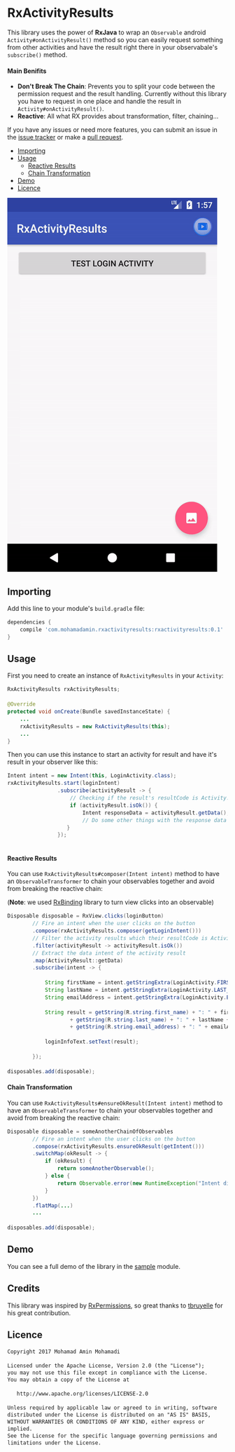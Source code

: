 # RxActivityResults
This library uses the power of **RxJava** to wrap an `Observable` android `Activity#onActivityResult()` method 
so you can easily request something from other activities and have the result right there in your 
observabale's `subscribe()` method.

#### Main Benifits

- **Don't Break The Chain**: Prevents you to split your code between the permission request and the result handling. Currently without this library you have to request in one place and handle the result in `Activity#onActivityResult()`.
- **Reactive**: All what RX provides about transformation, filter, chaining...

If you have any issues or need more features, you can submit an issue in the 
[issue tracker](https://github.com/mohamad-amin/RxActivityResults/issues) or make a 
[pull request](https://github.com/mohamad-amin/RxActivityResults/pulls).

  * [Importing](#importing)
  * [Usage](#usage)
      * [Reactive Results](#reactive-results)
      * [Chain Transformation](#chain-transformation)
  * [Demo](#demo)
  * [Licence](#licence)
  
  
![Demo](https://github.com/mohamad-amin/RxActivityResults/blob/master/art/demo.gif)

## Importing
Add this line to your module's `build.gradle` file:
```groovy
dependencies {
    compile 'com.mohamadamin.rxactivityresults:rxactivityresults:0.1'
}
```

## Usage
First you need to create an instance of `RxActivityResults` in your `Activity`:
```java
RxActivityResults rxActivityResults;

@Override
protected void onCreate(Bundle savedInstanceState) {
    ...
    rxActivityResults = new RxActivityResults(this);
    ...
}
```
Then you can use this instance to start an activity for result and have it's result in your observer like this:
```java
Intent intent = new Intent(this, LoginActivity.class);
rxActivityResults.start(loginIntent)
                .subscribe(activityResult -> {
                    // Checking if the result's resultCode is Activity.RESULT_OK
                    if (activityResult.isOk()) {
                        Intent responseData = activityResult.getData();
                        // Do some other things with the response data
                   }
                });
      
```
#### Reactive Results
You can use `RxActivityResults#composer(Intent intent)` method to have an `ObservableTransformer` to chain your observables together and avoid from breaking the reactive chain:

(**Note**: we used [RxBinding](https://github.com/JakeWharton/RxBinding) library to turn view clicks into an observable)
```java
Disposable disposable = RxView.clicks(loginButton)
        // Fire an intent when the user clicks on the button
        .compose(rxActivityResults.composer(getLoginIntent()))
        // Filter the activity results which their resultCode is Activity.RESULT_OK
        .filter(activityResult -> activityResult.isOk())
        // Extract the data intent of the activity result
        .map(ActivityResult::getData)
        .subscribe(intent -> {

            String firstName = intent.getStringExtra(LoginActivity.FIRST_NAME);
            String lastName = intent.getStringExtra(LoginActivity.LAST_NAME);
            String emailAddress = intent.getStringExtra(LoginActivity.EMAIL_ADDRESS);

            String result = getString(R.string.first_name) + ": " + firstName + "\n"
                    + getString(R.string.last_name) + ": " + lastName + "\n"
                    + getString(R.string.email_address) + ": " + emailAddress + "\n";

            loginInfoText.setText(result);

        });

disposables.add(disposable);
```
#### Chain Transformation
You can use `RxActivityResults#ensureOkResult(Intent intent)` method to have an `ObservableTransformer` to chain your observables together and avoid from breaking the reactive chain:
```java
Disposable disposable = someAnotherChainOfObservables
        // Fire an intent when the user clicks on the button
        .compose(rxActivityResults.ensureOkResult(getIntent()))
        .switchMap(okResult -> {
            if (okResult) {
                return someAnotherObservable();
            } else {
                return Observable.error(new RuntimeException("Intent didn't return RESULT_OK"));
            }
        })
        .flatMap(...)
        ...

disposables.add(disposable);
```
## Demo
You can see a full demo of the library in the [sample](https://github.com/mohamad-amin/RxActivityResults/tree/master/sample) module.

## Credits
This library was inspired by [RxPermissions](https://github.com/tbruyelle/RxPermissions), so great thanks to [tbruyelle](https://github.com/tbruyelle) for his great contribution.

## Licence
```
Copyright 2017 Mohamad Amin Mohamadi

Licensed under the Apache License, Version 2.0 (the "License");
you may not use this file except in compliance with the License.
You may obtain a copy of the License at

   http://www.apache.org/licenses/LICENSE-2.0

Unless required by applicable law or agreed to in writing, software
distributed under the License is distributed on an "AS IS" BASIS,
WITHOUT WARRANTIES OR CONDITIONS OF ANY KIND, either express or implied.
See the License for the specific language governing permissions and
limitations under the License.
```

